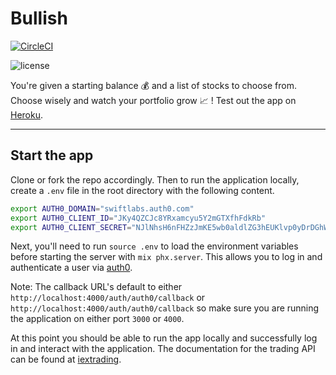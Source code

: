 # Bullish

[![CircleCI](https://circleci.com/gh/EssenceOfChaos/bullish.svg?style=svg)](https://circleci.com/gh/EssenceOfChaos/bullish)

![license](https://img.shields.io/badge/license-MIT-brightgreen.svg)

You're given a starting balance :moneybag: and a list of stocks to choose from. Choose wisely and watch your portfolio grow :chart_with_upwards_trend: ! Test out the app on [Heroku](https://bullish-app.herokuapp.com/).

---

## Start the app

Clone or fork the repo accordingly. Then to run the application locally, create a `.env` file in the root directory with the following content.

```bash
export AUTH0_DOMAIN="swiftlabs.auth0.com"
export AUTH0_CLIENT_ID="JKy4QZCJc8YRxamcyu5Y2mGTXfhFdkRb"
export AUTH0_CLIENT_SECRET="NJlNhsH6nFHZzJmKE5wb0aldlZG3hEUKlvp0yDrDGhW6FbsdtosaD6G4InAWeG0H"
```

Next, you'll need to run `source .env` to load the environment variables before starting the server with `mix phx.server`. This allows you to log in and authenticate a user via [auth0](https://auth0.com/).

Note: The callback URL's default to either `http://localhost:4000/auth/auth0/callback` or `http://localhost:4000/auth/auth0/callback` so make sure you are running the application on either port `3000` or `4000`.

At this point you should be able to run the app locally and successfully log in and interact with the application. The documentation for the trading API can be found at [iextrading](https://iextrading.com/developer/docs/).
